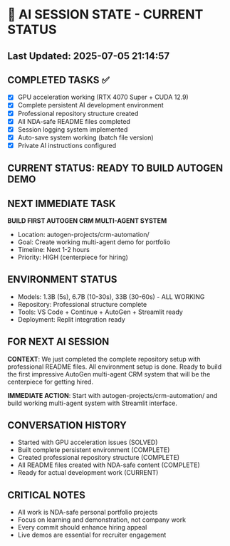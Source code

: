 ﻿# 🤖 AI SESSION STATE - CURRENT STATUS

## Last Updated: 2025-07-05 21:14:57

## COMPLETED TASKS ✅
- [x] GPU acceleration working (RTX 4070 Super + CUDA 12.9)
- [x] Complete persistent AI development environment
- [x] Professional repository structure created
- [x] All NDA-safe README files completed
- [x] Session logging system implemented
- [x] Auto-save system working (batch file version)
- [x] Private AI instructions configured

## CURRENT STATUS: READY TO BUILD AUTOGEN DEMO

## NEXT IMMEDIATE TASK
**BUILD FIRST AUTOGEN CRM MULTI-AGENT SYSTEM**
- Location: autogen-projects/crm-automation/
- Goal: Create working multi-agent demo for portfolio
- Timeline: Next 1-2 hours
- Priority: HIGH (centerpiece for hiring)

## ENVIRONMENT STATUS
- Models: 1.3B (5s), 6.7B (10-30s), 33B (30-60s) - ALL WORKING
- Repository: Professional structure complete
- Tools: VS Code + Continue + AutoGen + Streamlit ready
- Deployment: Replit integration ready

## FOR NEXT AI SESSION
**CONTEXT**: We just completed the complete repository setup with professional README files. All environment setup is done. Ready to build the first impressive AutoGen multi-agent CRM system that will be the centerpiece for getting hired.

**IMMEDIATE ACTION**: Start with autogen-projects/crm-automation/ and build working multi-agent system with Streamlit interface.

## CONVERSATION HISTORY
- Started with GPU acceleration issues (SOLVED)
- Built complete persistent environment (COMPLETE)
- Created professional repository structure (COMPLETE)
- All README files created with NDA-safe content (COMPLETE)
- Ready for actual development work (CURRENT)

## CRITICAL NOTES
- All work is NDA-safe personal portfolio projects
- Focus on learning and demonstration, not company work
- Every commit should enhance hiring appeal
- Live demos are essential for recruiter engagement
